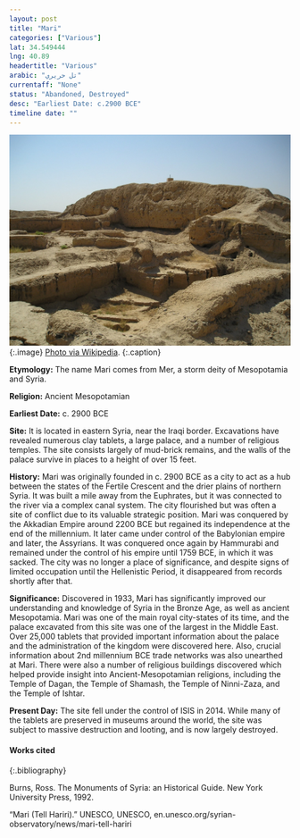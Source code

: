 ```yaml
---
layout: post
title: "Mari"
categories: ["Various"]
lat: 34.549444
lng: 40.89
headertitle: "Various"
arabic: "تل حريري"
currentaff: "None"
status: "Abandoned, Destroyed"
desc: "Earliest Date: c.2900 BCE"
timeline date: ""
---
```

![Mari](images/mari.jpeg)
   {:.image}
[Photo via Wikipedia](https://en.wikipedia.org/wiki/Mari,_Syria#/media/File:MariZiggurat.jpg).
   {:.caption}

**Etymology:** The name Mari comes from Mer, a storm deity of Mesopotamia and Syria.

**Religion:** Ancient Mesopotamian

**Earliest Date:** c. 2900 BCE

**Site:** It is located in eastern Syria, near the Iraqi border. Excavations have revealed numerous clay tablets, a large palace, and a number of religious temples. The site consists largely of mud-brick remains, and the walls of the palace survive in places to a height of over 15 feet. 

**History:** Mari was originally founded in c. 2900 BCE as a city to act as a hub between the states of the Fertile Crescent and the drier plains of northern Syria. It was built a mile away from the Euphrates, but it was connected to the river via a complex canal system. The city flourished but was often a site of conflict due to its valuable strategic position. Mari was conquered by the Akkadian Empire around 2200 BCE but regained its independence at the end of the millennium. It later came under control of the Babylonian empire and later, the Assyrians. It was conquered once again by Hammurabi and remained under the control of his empire until 1759 BCE, in which it was sacked. The city was no longer a place of significance, and despite signs of limited occupation until the Hellenistic Period, it disappeared from records shortly after that.  

**Significance:** Discovered in 1933, Mari has significantly improved our understanding and knowledge of Syria in the Bronze Age, as well as ancient Mesopotamia. Mari was one of the main royal city-states of its time, and the palace excavated from this site was one of the largest in the Middle East. Over 25,000 tablets that provided important information about the palace and the administration of the kingdom were discovered here. Also, crucial information about 2nd millennium BCE trade networks was also unearthed at Mari. There were also a number of religious buildings discovered which helped provide insight into Ancient-Mesopotamian religions, including the Temple of Dagan, the Temple of Shamash, the Temple of Ninni-Zaza, and the Temple of Ishtar. 

**Present Day:** The site fell under the control of ISIS in 2014. While many of the tablets are preserved in museums around the world, the site was subject to massive destruction and looting, and is now largely destroyed.


#### Works cited

{:.bibliography}

Burns, Ross. The Monuments of Syria: an Historical Guide. New York University Press, 1992.

“Mari (Tell Hariri).” UNESCO, UNESCO, en.unesco.org/syrian-observatory/news/mari-tell-hariri

